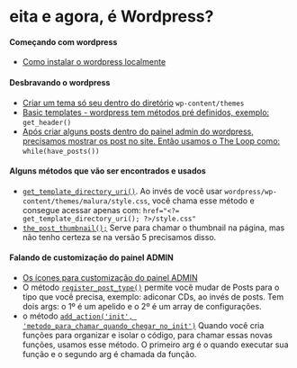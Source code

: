 # eita e agora, é Wordpress?

#### Começando com wordpress
- [Como instalar o wordpress localmente](https://www.themeum.com/install-wordpress-localhost/)

#### Desbravando o wordpress
- [Criar um tema só seu dentro do diretório](https://codex.wordpress.org/Theme_Development) 
`wp-content/themes`
- [Basic templates - wordpress tem métodos pré definidos, exemplo:](https://codex.wordpress.org/Theme_Development#Basic_Templates)
`get_header()`
- [Após criar alguns posts dentro do painel admin do wordpress, precisamos mostrar os post no site. Então usamos o The Loop como:](https://codex.wordpress.org/The_Loop)
`while(have_posts())`

#### Alguns métodos que vão ser encontrados e usados
- [`get_template_directory_uri()`](https://developer.wordpress.org/reference/functions/get_template_directory_uri/). Ao invés de você usar `wordpress/wp-content/themes/malura/style.css`, você chama esse método e consegue acessar apenas com: `href="<?= get_template_directory_uri(); ?>/style.css"`
- [`the_post_thumbnail();`](https://developer.wordpress.org/reference/functions/the_post_thumbnail/) Serve para chamar o thumbnail na página, mas não tenho certeza se na versão 5 precisamos disso. 


#### Falando de customização do painel ADMIN
- [Os ícones para customização do painel ADMIN](https://developer.wordpress.org/resource/dashicons/#calendar-alt)
- O método [`register_post_type()`](https://developer.wordpress.org/reference/functions/register_post_type/) permite você mudar de Posts para o tipo que você precisa, exemplo: adiconar CDs, ao invés de posts. Tem dois args: o 1º é um apelido e o 2º é um array de configurações.
- o método [`add_action('init', 'metodo_para_chamar_quando_chegar_no_init')`](https://developer.wordpress.org/reference/functions/add_action/) Quando você cria funções para organizar e isolar o código, para chamar essas novas funções, usamos esse método. O primeiro arg é o quando executar sua função e o segundo arg é chamada da função. 
